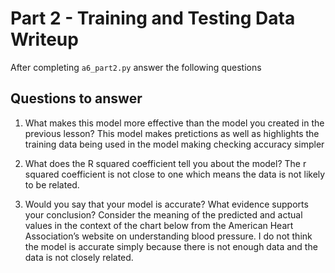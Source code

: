 # Part 2 - Training and Testing Data Writeup

After completing `a6_part2.py` answer the following questions

## Questions to answer

1. What makes this model more effective than the model you created in the previous lesson?
This model makes pretictions as well as highlights the training data being used in the model making checking accuracy simpler

2. What does the R squared coefficient tell you about the model?
The r squared coefficient is not close to one which means the data is not likely to be related. 

3. Would you say that your model is accurate? What evidence supports your conclusion? Consider the meaning of the predicted and actual values in the context of the chart below from the American Heart Association’s website on understanding blood pressure.
I do not think the model is accurate simply because there is not enough data and the data is not closely related. 